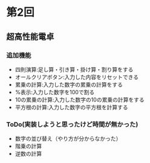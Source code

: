 # 第2回
## 超高性能電卓
### 追加機能
* 四則演算:足し算・引き算・掛け算・割り算をする
* オールクリアボタン:入力した内容をリセットできる
* 累乗の計算:入力した数字の累乗の計算をする
* %表示:入力した数字を100で割る
* 10の累乗の計算:入力した数字の10の累乗の計算をする
* 平方根の計算:入力した数字の平方根を計算する

### ToDo(実装しようと思ったけど時間が無かった)
* 数字の並び替え（やり方が分からなかった）
* 階乗の計算
* 逆数の計算
